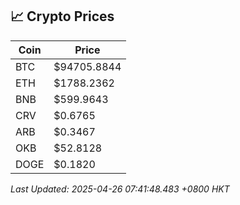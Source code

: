 ## 📈 Crypto Prices

| Coin | Price |
| ---- | ----- |
| BTC | $94705.8844 |
| ETH | $1788.2362 |
| BNB | $599.9643 |
| CRV | $0.6765 |
| ARB | $0.3467 |
| OKB | $52.8128 |
| DOGE | $0.1820 |

_Last Updated: 2025-04-26 07:41:48.483 +0800 HKT_